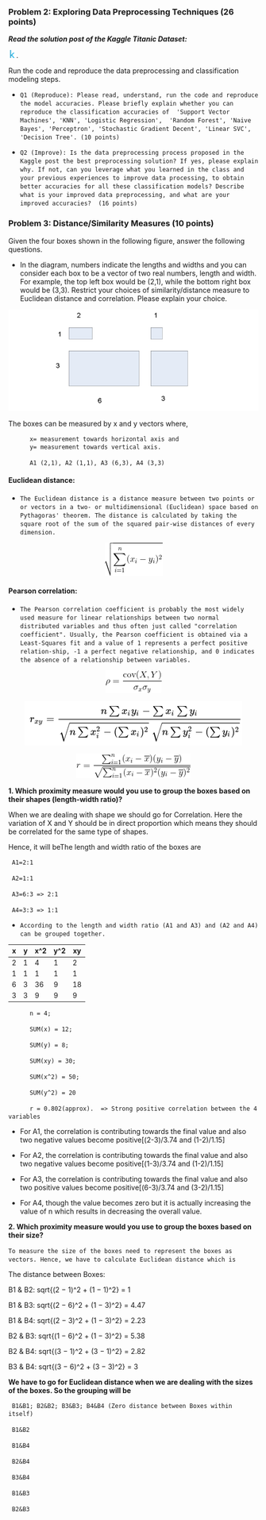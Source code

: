 ### Problem 2: Exploring Data Preprocessing Techniques (26 points) 
 
***Read the solution post of the Kaggle Titanic Dataset:***

[![Kaggle Notebook](kaggle.png)](https://www.kaggle.com/code/preejababu/titanic-data-science-solutions). 

Run the code and reproduce the data preprocessing and classification modeling steps.  
 
- `Q1 (Reproduce): Please read, understand, run the code and reproduce the model accuracies. Please briefly explain whether you can reproduce the classification accuracies of  'Support Vector Machines', 'KNN', 'Logistic Regression',  'Random Forest', 'Naive Bayes', 'Perceptron', 'Stochastic Gradient Decent', 'Linear SVC', 'Decision Tree'. (10 points)`
 
- `Q2 (Improve): Is the data preprocessing process proposed in the Kaggle post the best preprocessing solution? If yes, please explain why. If not, can you leverage what you learned in the class and your previous experiences to improve data processing, to obtain better accuracies for all these classification models? Describe what is your improved data preprocessing, and what are your improved accuracies?  (16 points)`



### Problem 3: Distance/Similarity Measures (10 points)

Given the four boxes shown in the following figure, answer the following questions.

- In the diagram, numbers indicate the lengths and widths and you can consider each box to be a vector of two real numbers, length and width. For example, the top left box would be (2,1), while the bottom right box would be (3,3).  Restrict your choices of similarity/distance measure to Euclidean distance and correlation.  Please explain your choice.

<p align = 'center'>
            <img src = Images/boxes.png />
</p>

The boxes can be measured by x and y vectors where,

          x= measurement towards horizontal axis and 
          y= measurement towards vertical axis.

          A1 (2,1), A2 (1,1), A3 (6,3), A4 (3,3)
          
#### Euclidean distance:
- `The Euclidean distance is a distance measure between two points or or vectors in a two- or multidimensional (Euclidean) space based on Pythagoras' theorem. The distance is calculated by taking the square root of the sum of the squared pair-wise distances of every dimension.`

<p align = 'center'>
            <img src = Images/distance_euclidean.gif/>
</p>

 #### Pearson correlation:
 - `The Pearson correlation coefficient is probably the most widely used measure for linear relationships between two normal distributed variables and thus often just called "correlation coefficient". Usually, the Pearson coefficient is obtained via a Least-Squares fit and a value of 1 represents a perfect positive relation-ship, -1 a perfect negative relationship, and 0 indicates the absence of a relationship between variables.`
 
<p align = 'center'>
            <img src = Images/pearson_rho.gif/>
</p>

<p align = 'center'>
            <img src = Images/pearson.webp/>
</p>

<p align = 'center'>
            <img src = Images/pearson_rho_2.gif/>
</p>


**1. Which proximity measure would you use to group the boxes based on their shapes (length-width ratio)?**

When we are dealing with shape we should go for Correlation. Here the variation of X and Y should be in direct proportion which means they should be correlated for the same type of shapes.

Hence, it will beThe length and width ratio of the boxes are

     A1=2:1
     
     A2=1:1
     
     A3=6:3 => 2:1
     
     A4=3:3 => 1:1

- `According to the length and width ratio (A1 and A3) and (A2 and A4) can be grouped together.`


|x  | y | x^2 | y^2 | xy |
| ------------- | ------------- | ------------- | ------------- | ------------- |
| 2 | 1 | 4 | 1 | 2 |
| 1  | 1  | 1| 1 | 1 |
|6 | 3 | 36 | 9 | 18 |
|3 | 3 | 9 | 9 | 9 |

          n = 4;
          
          SUM(x) = 12;
          
          SUM(y) = 8;
          
          SUM(xy) = 30;
          
          SUM(x^2) = 50;
          
          SUM(y^2) = 20

          r = 0.802(approx).  => Strong positive correlation between the 4 variables

- For A1, the correlation is contributing towards the final value and also two negative values become positive[(2-3)/3.74 and (1-2)/1.15]

- For A2, the correlation is contributing towards the final value and also two negative values become positive[(1-3)/3.74 and (1-2)/1.15]

- For A3, the correlation is contributing towards the final value and also two positive values become positive[(6-3)/3.74 and (3-2)/1.15]

- For A4, though the value becomes zero but it is actually increasing the value of n which results in decreasing the overall value.


**2. Which proximity measure would you use to group the boxes based on their size?**

`To measure the size of the boxes need to represent the boxes as vectors. Hence, we have to calculate Euclidean distance which is`

The distance between Boxes:

B1 & B2: sqrt{(2 − 1)^2 + (1 − 1)^2} = 1

B1 & B3: sqrt{(2 − 6)^2 + (1 − 3)^2} = 4.47

B1 & B4: sqrt{(2 − 3)^2 + (1 − 3)^2} = 2.23

B2 & B3: sqrt{(1 − 6)^2 + (1 − 3)^2} = 5.38

B2 & B4: sqrt{(3 − 1)^2 + (3 − 1)^2} = 2.82

B3 & B4: sqrt{(3 − 6)^2 + (3 − 3)^2} = 3

**We have to go for Euclidean distance when we are dealing with the sizes of the boxes. So the grouping will be**

     B1&B1; B2&B2; B3&B3; B4&B4 (Zero distance between Boxes within itself)

     B1&B2

     B1&B4

     B2&B4

     B3&B4

     B1&B3

     B2&B3

